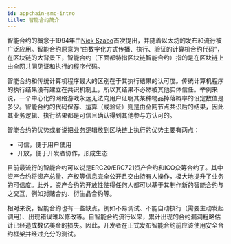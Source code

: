 ```yaml
---
id: appchain-smc-intro
title: 智能合约简介
---
```


智能合约的概念于1994年由[Nick Szabo][1]首次提出，并随着以太坊的发布和流行被广泛应用。智能合约原意为“由数字化方式传播、执行、验证的计算机合约代码”，在区块链的大背景下，智能合约（下面都特指区块链智能合约）指的是在区块链上由全网共同见证和执行的程序代码。

智能合约和传统计算机程序最大的区别在于其执行结果的认可度。传统计算机程序的执行结果没有建立在共识机制上，所以其结果不必然被其他实体信任。举例来说，一个中心化的网络游戏永远无法向用户证明其某种物品掉落概率的设定数值是多少。智能合约的代码保存、运算（或验证）则是由全网节点共识后的结果，因此其业务逻辑、执行结果都是可信且确认得到其他参与方认可的。

智能合约的优势或者说把业务逻辑放到区块链上执行的优势主要有两点：

 - 可信，便于用户使用
 - 开放，便于开发者协作，形成生态

目前最流行的智能合约可以说是ERC20/ERC721资产合约和ICO众筹合约了。其中资产合约将资产总量、产权等信息完全公开且交由持有人操作，极大地提升了业务的可信度。此外，资产合约的开放性使得任何人都可以基于其制作新的智能合约与之交互，例如对赌合约、衍生品合约等。

相对来说，智能合约也有一些缺点。例如不易调试、不能自动执行（需要主动发起调用）、出现错误难以修改等。自智能合约流行以来，累计出现的合约漏洞粗略估计已经造成数亿美金的损失。因此，开发者在正式发布智能合约前应该使用安全合约框架并经过充分的测试。

[1]: https://www.wikiwand.com/zh-hans/Nick_Szabo